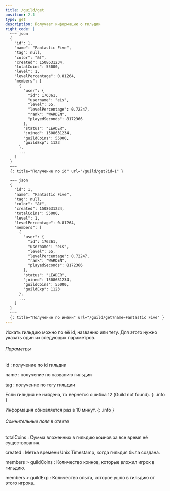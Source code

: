 ```yaml
---
title: /guild/get
position: 2.1
type: get
description: Получает информацию о гильдии
right_code: |
  ~~~ json
  {
    "id": 1,
    "name": "Fantastic Five",
    "tag": null,
    "color": "&f",
    "created": 1508631234,
    "totalCoins": 55000,
    "level": 1,
    "levelPercentage": 0.81264,
    "members": [
      {
        "user": {
          "id": 176361,
          "username": "eLs",
          "level": 55,
          "levelPercentage": 0.72247,
          "rank": "WARDEN",
          "playedSeconds": 8172366
        },
        "status": "LEADER",
        "joined": 1508631234,
        "guildCoins": 55000,
        "guildExp": 1123
      },
      ...
    ]
  }
  ~~~
  {: title="Получение по id" url="/guild/get?id=1" }

  ~~~ json
  {
    "id": 1,
    "name": "Fantastic Five",
    "tag": null,
    "color": "&f",
    "created": 1508631234,
    "totalCoins": 55000,
    "level": 1,
    "levelPercentage": 0.81264,
    "members": [
      {
        "user": {
          "id": 176361,
          "username": "eLs",
          "level": 55,
          "levelPercentage": 0.72247,
          "rank": "WARDEN",
          "playedSeconds": 8172366
        },
        "status": "LEADER",
        "joined": 1508631234,
        "guildCoins": 55000,
        "guildExp": 1123
      },
      ...
    ]
  }
  ~~~
  {: title="Получение по имени" url="/guild/get?name=Fantastic Five" }
---
```


Искать гильдию можно по её id, названию или тегу. Для этого нужно указать один из следующих параметров.

<h6>Параметры</h6>
id
: получение по id гильдии

name
: получение по названию гильдии

tag
: получение по тегу гильдии

Если гильдия не найдена, то вернется ошибка 12 (Guild not found).
{: .info }

Информация обновляется раз в 10 минут.
{: .info }

<h6>Сомнительные поля в ответе</h6>
totalCoins
: Сумма вложенных в гильдию коинов за все время её существования.

created
: Метка времени Unix Timestamp, когда гильдия была создана.

members > guildCoins
: Количество коинов, которые вложил игрок в гильдию.

members > guildExp
: Количество опыта, которое ушло в гильдию от этого игрока.
